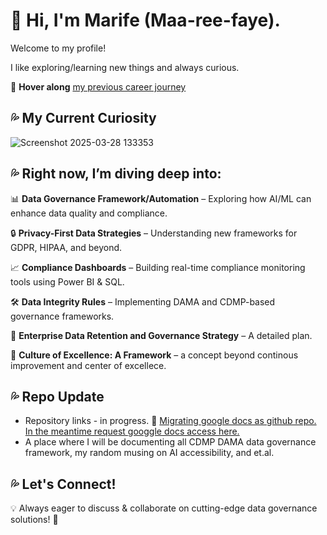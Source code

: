 # 👀 Hi, I'm Marife (Maa-ree-faye).   

Welcome to my profile!  

I like exploring/learning new things and always curious.  

🔗 **Hover along** [my previous career journey](https://public.tableau.com/app/profile/marife.domanski/viz/MarifeDomanskiWorkStory)

## 💦 My Current Curiosity  
![Screenshot 2025-03-28 133353](https://github.com/user-attachments/assets/96005b22-4bd8-4854-879d-91afd087496e)
## 💦 Right now, I’m diving deep into:    
📊 **Data Governance Framework/Automation** – Exploring how AI/ML can enhance data quality and compliance.

🔒 **Privacy-First Data Strategies** – Understanding new frameworks for GDPR, HIPAA, and beyond. 

📈 **Compliance Dashboards** – Building real-time compliance monitoring tools using Power BI & SQL.  

🛠️ **Data Integrity Rules** – Implementing DAMA and CDMP-based governance frameworks.

📂 **Enterprise Data Retention and Governance Strategy** – A detailed plan.

🎯 **Culture of Excellence: A Framework** – a concept beyond continous improvement and center of excellece.

## 💦 Repo Update  
- Repository links - in progress. 🔗 [Migrating google docs as github repo. In the meantime request googgle docs access here.](https://drive.google.com/drive/folders/1VQqCaFLQJ4ULJfB_YsWw4q4A_H4c7vqm?usp=sharing)
- A place where I will be documenting all CDMP DAMA data governance framework, my random musing on AI accessibility, and et.al.
## 💦 Let's Connect!  
💡 Always eager to discuss & collaborate on cutting-edge data governance solutions! 🚀  


